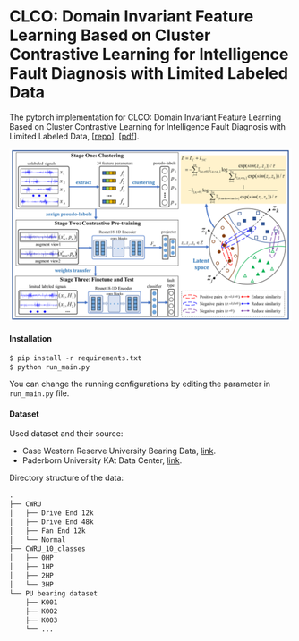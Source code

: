 # CLCO: Domain Invariant Feature Learning Based on Cluster Contrastive Learning for Intelligence Fault Diagnosis with Limited Labeled Data

The pytorch implementation for CLCO: Domain Invariant Feature Learning Based on Cluster Contrastive Learning for Intelligence Fault Diagnosis with Limited Labeled Data, [[repo](https://github.com/kabu2i/CLCO)], [[pdf](https://ieeexplore.ieee.org/document/10328714)].

![CLCO](assets/CLCO.png)

#### Installation

```
$ pip install -r requirements.txt
$ python run_main.py
```

You can change the running configurations by editing the parameter in `run_main.py` file.

#### Dataset

Used dataset and their source:

* Case Western Reserve University Bearing Data, [link](https://engineering.case.edu/bearingdatacenter).
* Paderborn University KAt Data Center, [link](https://mb.uni-paderborn.de/en/kat/main-research/datacenter/bearing-datacenter/data-sets-and-download).

Directory structure of the data:

```
.
├── CWRU
│   ├── Drive End 12k
│   ├── Drive End 48k
│   ├── Fan End 12k
│   └── Normal
├── CWRU_10_classes
│   ├── 0HP
│   ├── 1HP
│   ├── 2HP
│   └── 3HP
└── PU bearing dataset
    ├── K001
    ├── K002
    ├── K003
    └── ...

```
